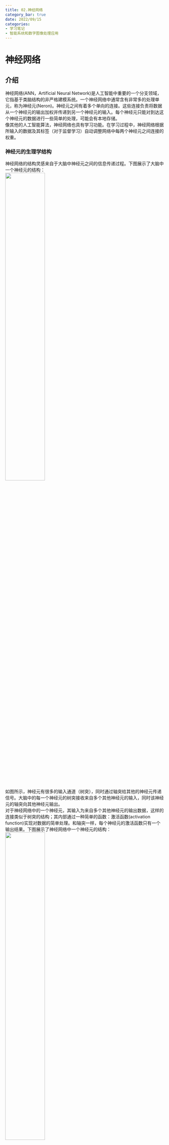 ```yaml
---
title: 02.神经网络
category_bar: true
date: 2022/09/15
categories: 
- 学习笔记
- 智能系统和数字图像处理应用
---
```

# 神经网络
## 介绍
神经网络(ANN，Artificial Neural Network)是人工智能中重要的一个分支领域，它指基于类脑结构的非严格建模系统。一个神经网络中通常含有非常多的处理单元，称为神经元(Neron)。神经元之间有着多个单向的连接。这些连接负责将数据从一个神经元的输出加权并传递到另一个神经元的输入。每个神经元只能对到达这个神经元的数据进行一些简单的处理，可能会有本地存储。  
像其他的人工智能算法，神经网络也具有学习功能。在学习过程中，神经网络根据所输入的数据及其标签（对于监督学习）自动调整网络中每两个神经元之间连接的权重。  

### 神经元的生理学结构
神经网络的结构灵感来自于大脑中神经元之间的信息传递过程。下图展示了大脑中一个神经元的结构：  
<img src = https://cdn.jsdelivr.net/gh/l61012345/Pic/img/20220915145422.png width=50%>   
如图所示，神经元有很多的输入通道（树突），同时通过轴突给其他的神经元传递信号。大脑中的每一个神经元的树突接收来自多个其他神经元的输入，同时该神经元的轴突向其他神经元输出。  
对于神经网络中的一个神经元，其输入为来自多个其他神经元的输出数据，这样的连接类似于树突的结构；其内部通过一种简单的函数：激活函数(activation function)实现对数据的简单处理。和轴突一样，每个神经元的激活函数只有一个输出结果。下图展示了神经网络中一个神经元的结构：  
<img src = https://cdn.jsdelivr.net/gh/l61012345/Pic/img/20220915145155.png width=50%>  

如上图所示，假设对一个神经元，其输入为来自若干其他神经元的输出$x_i$，那么该神经元的输出$y$可以用数学公式表达为：  
$$y=f\left[(∑_{i=0}w_ix_i)+b_i\right]$$
其中$b_i$表示该神经元的偏置(offset)，用于线性修正；$f[·]$是该神经元的激活函数。每一个神经元中的激活函数承担了对数据进行简单处理的任务。激活函数可以是线性的，也可以是非线性的。  
{% note warning %}  
输入层的神经元一般不具有偏置，输出层和隐含层的神经元具有偏置。  
{% endnote %}  

{% note info %}  
激活函数的选择依赖于数据集的分布特征。  
目前常用的激活函数包括：  
- Sigmoid函数:$y=\frac{1}{1+e^{-θ^T X}}$
- 线性函数:$y=θx$ 
- 分段线性函数/线性整流单元/ReLU函数：$y=\begin{cases} 0,x<0\\x,x≥0\end{cases}$ 
- 高斯函数：$y=exp(-x^2)$
- 双曲正切函数：$y=tanh(x)=\frac{e^x-e^{-x}}{e^x+e^{-x}}$  
- 对数函数：$y=log(x)$
{% endnote %}  

### 感知机
这样的一个神经元也可以构成单层的神经网络，如图所示：  
<img src = https://cdn.jsdelivr.net/gh/l61012345/Pic/img/20220915151203.png width=50%>  
如果这个神经网络中的输入和输出都是二进制数0或1，通过选择合适的激活函数和权重，这样的单层神经网络可以实现一些基本的逻辑函数功能、例如逻辑与(AND)、逻辑或(OR)、逻辑非等。这样的单层神经网络被称为感知机(perceptron)。  
感知机实现逻辑功能的过程及其由于只能找到数据的线性边界而无法进行非线性决策的问题（又称为异或问题，因为无法实现异或逻辑功能）请参见：[机器学习-吴恩达 5.3 感知机](https://l61012345.top/2021/03/20/%E6%9C%BA%E5%99%A8%E5%AD%A6%E4%B9%A0%E2%80%94%E2%80%94%E5%90%B4%E6%81%A9%E8%BE%BE/5.%20%E7%A5%9E%E7%BB%8F%E7%BD%91%E7%BB%9C/5.3.%20%E7%A5%9E%E7%BB%8F%E7%BD%91%E7%BB%9C%E4%B8%8E%E9%80%BB%E8%BE%91%E5%87%BD%E6%95%B0/)一讲。  


### 多层神经网络的结构
感知机的局限性最终由多层神经网络的发明而化解，多层神经网络可以实现非线性的决策边界。  
多层神经网络是由多个神经元层构成的集合，每一个神经元层中含有多个神经元。位于本层的神经元接收来自上一层神经元的输出，并用激活函数处理，然后将处理结构输出到下一层的神经元中。整个多层神经网络的结构如下图所示：  
<img src = https://cdn.jsdelivr.net/gh/l61012345/Pic/img/20220915152124.png width=50%>  

如图所示：多层神经网络的结构主要可以分为三层：  
**输入层**(input layer)用于接收和处理数据。输入层的神经元个数等于输入变量的个数。传统的神经网络中，输入层的神经元是冗余的(dammy)，它们一般不会对输入数据做任何处理。  
**隐含层**(hidden layer)用于对数据进行进一步的处理和特征提取。隐含层可以不止有一层，其每一层神经元的个数和隐含层的层数由数据的复杂程度以及建模方法决定。数据越复杂，所使用的隐含层数越多。如果选择构建多个隐含层，通常情况下每一个隐含层中的单元数都是相同的。隐含层的单元数越多越好，但是隐藏单元数的增加会导致计算量的增大。因此每一个隐含层中隐藏单元的数目通常与输入层的维度，即特征的数目相匹配（是其整数倍）此外，每一层隐含层所使用的激活函数必须是相同的。  
**输出层**(output layer)用于输出处理结果。输出层的神经元个数等于输出变量的个数。  
需要注意的是，图中每一层的每一个神经元都与下一层的每一个神经元相连，这种拓扑结构称为“全连接”(full-connected)，事实上非全连接的神经网络，即每一层的单个神经元之与下一层的某些特定神经元相连的拓扑结构也是存在的。  
为了方便表述，令$w^i_{j,k}$表示神经网络中第$i$层，前一层第$k$个神经元到本层第$j$个神经元的连接的权重；以$a^i_j$表示第$i$层第$j$个神经元的输出；$b^i_j$表示第$i$层第$j$个神经元的偏置。  
<img src = https://cdn.jsdelivr.net/gh/l61012345/Pic/img/20220915173842.png width=50%>  

## 神经网络的学习
对于神经网络的训练过程，在每次迭代中，首先需要得到数据集的特征$x$输入到神经网络模型后的输出结果，即模型的预测值$\hat{y}$，然后根据其真实标签$y$返回来调整神经网络中各神经元连接的权重。因此将神经网络的每一次迭代分为前向传播(Forward Propagation/Feedforward Propagation)和反向传播两个过程：前向传播是将数据输入神经网络，然后得到预测值的过程。反向传播则是根据真实值和预测值之间的差距，来调整各连接权重的过程。  

### 数据集划分
对于学习所需要的数据集$(X,Y)=\{(x_0,y_0),(x_1,y_1),...,(x_n,y_n))\}$，一般将其划分为三部分：用于训练调整神经网络权重的训练集(training set)；用于测试训练好的神经网络效果的测试集(testing set)；用于在训练过程中观察神经网络性能，以便于及时调整训练参数的验证集(validation set)。通常三者占比在70%、15%、15%左右。  
对于数据集的大小，机器学习遵循“数据饥饿”（data hungry）准则，即数据集越多，模型的训练效果越好。  

### 初始化权重
需要注意的是训练的最初期，所有的权重通过一定的方式进行初始化。常见的初始化方法是在高斯分布中进行随机抽样，此外还有深度学习使用的何恺明初始化方法(Kaiming-He initialization)等等。但是一般随机初始化的权重都会进行归一化操作，使它们的范围分布在$[0,1]$之间，便于学习和调整。  

### 前向传播
简单来说，前向传播的过程即将数据$x$带入到神经网络的表示中，得到输出的过程：  
$$\hat{y}=a^{(N)}=f(z^{(N)})$$  
$N$表示神经网络最后一层的标识。  
在前向传播的过程中，会得到每一个神经元的输出$a_{jk}$

### 反向传播
反向传播的过程是根据实际值和预测值之间的误差，从输出层开始，逐层调整各层神经元连接权重的过程。  
在输出层第$N$层，根据得到的预测结果$\hat{y}$，使用如下式子来衡量与实际结果$y$之间的差距：  
$$δ^N_{jk}=(y_j-\hat{y}_j)y_j(1-y_j)$$
（$\hat{y}_j$和$y_j$都是向量，其维度等于数据集大小）  
对于隐藏层的神经元，如下式子表示了其神经网络单元输出的修正：  
$$δ^i_{jk}=a^i_j(1-a^i_j)∑_{m}δ^{i+1}_{mj}w^{i+1}_{mj}$$
简单来说即$a^i_j(1-a^i_j)$后一层中与该神经元相连的神经元的权重和修正的乘积。  
权值的修正过程表示为：  
$$Δw_{jk}=ηδ_{jk}a^i_j$$
$$w_{jk}:=w_{jk}+Δw_{jk}$$
其中，$η$是一个可以调整的参数，称为学习率(learning rate)。通过学习率可以控制权值一次性更新的幅度，换言之，即学习的快慢。学习率越大，权重更新的幅度越大，学习速度越快。如今的很多机器学习平台(比如MATLAB)都支持自适应的学习率调整，无需进行人为设置。  
上面所示的这个权重修正的方法称为梯度下降算法(gradient desent)。这个过程只是一个简化版本，具体的反向传播的过程参考：[机器学习-吴恩达 5.5. 神经网络的代价函数·反向传播](https://l61012345.top/2021/03/22/%E6%9C%BA%E5%99%A8%E5%AD%A6%E4%B9%A0%E2%80%94%E2%80%94%E5%90%B4%E6%81%A9%E8%BE%BE/5.%20%E7%A5%9E%E7%BB%8F%E7%BD%91%E7%BB%9C/5.5.%20%E4%BB%A3%E4%BB%B7%E5%87%BD%E6%95%B0.%E5%8F%8D%E5%90%91%E4%BC%A0%E6%92%AD/)


如此，神经网络在反复的前向传播和反向传播迭代（每一次迭代称为一轮，epoch）中不断地修正各连接的权重，直到使得真实值$y$与预测值$\hat{y}$之间的差距小到可以接受或者一直不变。这种情况称算法运行达到了收敛(convergence)。
通常，真实值$y$与预测值$\hat{y}$之间的差距是通过均方差(MSE,Mean Square Error)进行衡量的:  
$$MSE=\frac{1}{n}∑_{i=0}^{n-1}(\hat{y}_i-y_i)^2$$

整个神经网络的学习过程包括：  
- 随机初始化连接权重  
- 当均方差非常大，或者数代均方差变化很大时，执行如下的循环： 
  - 前向传播：带入每一个数据$(x_i,y_i)$中的$x_i$到神经网络中，计算神经网络中每一个神经元对每一个数据的输出$a_{jk}$和神经网络对每一个数据的预测值$\hat{y}$，并整理为向量。  
  - 计算真实值$y$与预测值$\hat{y}$之间的差距。  
  - 使用验证集对神经网络的准确率进行测试。
  - 反向传播：计算$δ$并更新每一层每一条连接的权重。  
- 使用测试集对训练好的神经网络的准确率进行测试。  

## 实验：神经网络拓扑结构的设置
根据如上的介绍，可以知道在设计神经网络时，可以调整的参数包括：  
- 神经网络的层数
- 隐藏层神经元的个数
- 神经元使用的激活函数的类型  
- 学习率

其他一些可以调整的参数诸如是否进行归一化/正则化(regulation)，以及使用哪些数据特征等等在此不做讨论。  
借助谷歌面向神经网络初学者的tensorflow playground平台：http://playground.tensorflow.org/ 可以发现这些设置对于设置不同数据分布类型的神经网络的影响。  
<img src = https://cdn.jsdelivr.net/gh/l61012345/Pic/img/20220915184919.png width=50%>  

{% note info %}  
注：下面的实验中，以loss=0.08作为是否达到收敛的判断标准。  
{% endnote %}  

### 学习率对训练结果的影响
下表展示了在使用基础输入特征、2个隐藏层、其中第一个隐藏层含有4个神经元，第二个隐藏层含有4个神经元、激活函数为Tanh、无正规化设置时不同学习率对神经网络训练聚类结果的影响。  

| 学习率 | 聚类结果 | 收敛轮数 | 收敛过程 |
|:-:|:-:|:-:|:-:|
|0.01|<img src = https://cdn.jsdelivr.net/gh/l61012345/Pic/img/20220915190652.png width=20%>|303|<img src = https://cdn.jsdelivr.net/gh/l61012345/Pic/img/20220915185806.png width=30%>|
|0.1|<img src = https://cdn.jsdelivr.net/gh/l61012345/Pic/img/20220915190048.png width=20%>|42|<img src = https://cdn.jsdelivr.net/gh/l61012345/Pic/img/20220915190132.png width=30%>|
|1|<img src = https://cdn.jsdelivr.net/gh/l61012345/Pic/img/20220915190349.png width=20%>|124<br>不收敛|<img src = https://cdn.jsdelivr.net/gh/l61012345/Pic/img/20220915190428.png width=30%>|

如果增加实验的次数，可以更加直观地发现：**学习率设置如果过低，达到收敛的速度将会越慢。而学习率如果设置的过高，则会导致训练过程的loss（或者MSE）不断振荡，出现不稳定的情况，并且最终的效果更加粗糙**。  

### 隐藏层数量对训练结果的影响
下表展示了在使用基础输入特征、学习率为0.1、激活函数为Tanh、无正规化设置时不同学习率对神经网络训练聚类结果的影响。  

| 隐藏层数<br>每一层隐藏层的神经元数量为4个 | 聚类结果 | 收敛轮数 | 收敛过程 |
|:-:|:-:|:-:|:-:|
|1|<img src = https://cdn.jsdelivr.net/gh/l61012345/Pic/img/20220915192844.png width=20%>|391|<img src = https://cdn.jsdelivr.net/gh/l61012345/Pic/img/20220915193306.png width=30%>|
|2|<img src = https://cdn.jsdelivr.net/gh/l61012345/Pic/img/20220915190048.png width=20%>|42|<img src = https://cdn.jsdelivr.net/gh/l61012345/Pic/img/20220915190132.png width=30%>|
|4|<img src = https://cdn.jsdelivr.net/gh/l61012345/Pic/img/20220915192049.png width=20%>|243|<img src = https://cdn.jsdelivr.net/gh/l61012345/Pic/img/20220915192250.png width=30%>|

可以发现，**如果隐藏层的层数过少，那么不仅学习的过程更加缓慢，而且最终的决策边界模糊、并不理想。如果隐藏层的层数过多，决策边界将更加清晰，但是学习的过程更加缓慢**。  

### 隐藏层神经元数对训练结果的影响
下表展示了在使用基础输入特征、2个隐藏层、激活函数为Tanh、学习率为0.1、无正规化设置时不同学习率对神经网络训练聚类结果的影响。  

| 隐藏层神经元数| 聚类结果 | 收敛轮数 | 收敛过程 |
|:-:|:-:|:-:|:-:|
|第一层2<br>第二层2|<img src= https://cdn.jsdelivr.net/gh/l61012345/Pic/img/20220917123003.png width=30%>|413<br>不收敛|<img src= https://cdn.jsdelivr.net/gh/l61012345/Pic/img/20220917123103.png width=30%>|
|第一层4<br>第二层2|<img src= https://cdn.jsdelivr.net/gh/l61012345/Pic/img/20220917123208.png width=30%>|68|<img src= https://cdn.jsdelivr.net/gh/l61012345/Pic/img/20220917123239.png width=30%>|
|第一层4<br>第二层4|<img src= https://cdn.jsdelivr.net/gh/l61012345/Pic/img/20220917123332.png width=30%>|50|<img src= https://cdn.jsdelivr.net/gh/l61012345/Pic/img/20220917123405.png width=30%>|
|第一层8<br>第二层2|<img src= https://cdn.jsdelivr.net/gh/l61012345/Pic/img/20220917123704.png width=30%>|38|<img src= https://cdn.jsdelivr.net/gh/l61012345/Pic/img/20220917123738.png width=30%>|
|第一层8<br>第二层4|<img src= https://cdn.jsdelivr.net/gh/l61012345/Pic/img/20220917123546.png width=30%>|38|<img src= https://cdn.jsdelivr.net/gh/l61012345/Pic/img/20220917123628.png width=30%>|

通过上面的实验可以发现：**隐藏层的神经元数量越多，决策边界的拟合越好。当隐藏层的神经元数量增加到一定程度后，对决策边界的拟合程度将不变。如果隐藏层的神经元数量过少，那么将无法提取足够多的特征对数据的决策边界进行拟合。**  

{% note info %}  
事实上，**如果隐藏层的神经元数量过多，将会出现过拟合现象**，该现象造成的影响会在下文进行讨论。  
{% endnote %}  

### 激活函数的选择对训练结果的影响
下表展示了在使用基础输入特征、2个隐藏层、每个隐藏层有4个神经元、激活函数为Tanh、学习率为0.1、无正规化设置时不同学习率对神经网络训练聚类结果的影响。  

| 激活函数 | 聚类结果 | 收敛轮数 | 收敛过程 |
|:-:|:-:|:-:|:-:|
|ReLU|<img src= https://cdn.jsdelivr.net/gh/l61012345/Pic/img/20220917124631.png width=30%>|21|<img src= https://cdn.jsdelivr.net/gh/l61012345/Pic/img/20220917124720.png width=30%>|
|Linear|<img src= https://cdn.jsdelivr.net/gh/l61012345/Pic/img/20220917125126.png width=30%>|27|<img src= https://cdn.jsdelivr.net/gh/l61012345/Pic/img/20220917125133.png width=30%>|
|Sigmoid|<img src= https://cdn.jsdelivr.net/gh/l61012345/Pic/img/20220917124840.png width=30%>|320|<img src= https://cdn.jsdelivr.net/gh/l61012345/Pic/img/20220917124849.png width=30%>|
|tanh|<img src= https://cdn.jsdelivr.net/gh/l61012345/Pic/img/20220917124949.png width=30%>|77|<img src= https://cdn.jsdelivr.net/gh/l61012345/Pic/img/20220917125020.png width=30%>|
|tanh|<img src= https://cdn.jsdelivr.net/gh/l61012345/Pic/img/20220917125345.png width=30%>|130|<img src= https://cdn.jsdelivr.net/gh/l61012345/Pic/img/20220917125353.png width=30%>|
|tanh|<img src= https://cdn.jsdelivr.net/gh/l61012345/Pic/img/20220917125503.png width=30%>|15|<img src= https://cdn.jsdelivr.net/gh/l61012345/Pic/img/20220917125525.png width=30%>|

可以发现，对于图示的数据分布，采用非线性的激活函数分类效果要远好于线性的激活函数。**在选择激活函数时，要根据数据的分布特性来进行选择。**
合适的激活函数对于决策边界的形状和收敛速度都有明显的改善。  


## 诊断
### 局部极小值问题
基于梯度的下降算法在每次迭代中只能在采样空间中找到当前优化结果附近的局部最优解，即算法只能检测到目前$w$值**附近**有无比当前$w$值更优的选择，从而趋势$w$沿着$δ$方向下降。这样的每次迭代只基于局部最优的性质称为贪心(greedy)。梯度下降算法就是一种贪心算法。  
<img src = https://cdn.jsdelivr.net/gh/l61012345/Pic/img/20210822101757.png width=80%>    

贪心算法的缺点在于：如果优化目标包含多个局部最小值，在这种情况下，贪心算法很容易陷入局部最小值，该算法可能会认为达到了全局最小值，从而导致次优结果。  
<img src= https://cdn.jsdelivr.net/gh/l61012345/Pic/img/20220917133435.png width=100%>  

#### 动量
为了避免算法陷入局部最小值，目标函数中使用了动量(momentum)，该动量项$α$是介于0和1之间的值，该值通过尝试从局部最小值跳到最小值而增加了步长。如此，修正后的权重应当为：  
$$Δw_{ij}:=ηδ_ja^i_j+αΔw_{ij}$$
如果动量项较大，则学习率应该保持较小。动量值很大也意味着收敛将很快发生。但是如果将动量和学习率都保持在较高的值，那么算法可能会大步跳过最小值。  
较小的动量值不能可靠地避免局部最小值，并且还可能减慢系统的训练速度。如果梯度不断改变方向，动量也有助于平滑变化。  
正确的动量值可以通过命中和试验来学习，也可以通过交叉验证来学习。  

### 过拟合和欠拟合
过拟合(overfitting)指神经网络的模型对数据的拟合的程度过高，过拟合意味着模型泛化能力低。模型能够很好的拟合当前的数据集，但是并不适应新的数据。  
<img src= https://cdn.jsdelivr.net/gh/l61012345/Pic/img/20220917134821.png width=40%>  

过拟合的模型波动较大、具有高方差的性质。  
防止过拟合的方法有如下两种：  
- 提前设置好终止条件：例如运行的轮数(epoch)或者方差阈值
- 在训练过程中加入验证集，每训练几轮之后就对当前模型的准确率进行验证，以便及时调整神经网络的参数（比如学习率）和终止算法运行，防止过拟合。  

与过拟合对应的是欠拟合(underfitting)，指学习不充分而无法反映普遍数据的分布的情况。  

### 总结：神经网络超参数对训练结果的影响
像学习率和动量这样的并非通过反向传播调整、而是在训练的开始就设置好的参数称为超参数(hyper-parameter)。对超参数进行调整的目的是为了改进学习过程的准确率和收敛速度。  

| 参数 | 过大结果 | 过小结果 |
|:-:|:-:|:-:|
|训练轮次|过拟合|欠拟合|
|学习率|学习过程不稳定|收敛缓慢|
|动量系数|过拟合|陷入局部最小值|
|神经元数量|过拟合|无法充分提取特征|

### 迁移学习
迁移学习(transfer learning)是一种学习方式，其使用用某个数据集训练好的权重神经网络，冻结训练好的某些层中的权重，再用这个网络训练另一组全新类型的数据集，这次训练中冻结的权重将不会发生任何改变。  
某些数据量特别小的数据集（例如癫痫脑电波数据集）训练多次容易发生过拟合，而数据量少本身不足以让神经网络获取到全部特征。迁移学习可以改进数据集数据量小导致的问题。  


## 其他类型的神经网络
除了基于反向传播的神经网络外，神经网络还有其他的几种类型。  
### 浅层学习网络  
#### 自组织映射
自组织映射(SOM,self-organizing map)是一种只有两层的无监督学习神经网络。通过学习输入空间中的数据，生成一个低维、离散的映射(Map)，从某种程度上也可看成一种降维算法。它最重要的应用是用于聚类(clustering)。  
不同于一般神经网络基于损失函数的反向传播来训练，它运用竞争学习(competitive learning)策略，依靠神经元之间互相竞争逐步优化网络。且使用近邻关系函数(neighborhood function)来维持输入空间的拓扑结构。  
SOM的结构如下：  
<img src = https://cdn.jsdelivr.net/gh/l61012345/Pic/img/20220812094845.png width=50%>  

SOM只有两层，第一层为输入层，第二层为输出层，也称为竞争层(computational layer)。  
输入层神经元的数量是由输入向量的维度决定的，一个神经元对应一个特征。  

##### 竞争学习策略
对于SOM而言，神经网络中的权重仍然要进行随机初始化。其后权重的更新仍然基于权重更新算法：  
$$w:=w+ηδa$$
然而，由于其是一个无监督学习算法，无法对网络输入数据集的标签，因此此处的$δ$采用数据点$\boldsymbol{X}$到每一个神经元的权重之间的欧氏距离进行衡量：  
$$d=||\boldsymbol{X}-\boldsymbol{W}||=\sqrt{∑(x_i-w_i)^2}$$
与基于反向传播的神经网络不同的是，此处需要计算数据点到所有神经元的欧氏距离，并且找到到该数据点欧氏距离最短的神经元$\boldsymbol{W_{win}}$。然后使用该输入对该神经元的权重进行更新：  
$$\boldsymbol{W_{win}}:=\boldsymbol{W}+η(\boldsymbol{X}-\boldsymbol{W_{win}})$$
此外，这个神经元的权重$\boldsymbol{W_{win}}$还会对周围的神经元的权重造成影响，影响的大小服从近邻关系函数$θ(N)$，其中$N$表示的是影响范围内某个神经元距离赢家的神经元距离，下图表示了$N=1$和$N=2$时赢家（编号为13的神经元）对周围神经元的影响；  
<img src= https://cdn.jsdelivr.net/gh/l61012345/Pic/img/20220917143055.png width=50%>  

$θ(N)∈[0,1]$，表示该距离所对应的对其权重的影响与原来的百分比。赢家周围的神经元的权重更新表示为：  
$$\boldsymbol{W_{neigh}}:=\boldsymbol{W}+η(\boldsymbol{X}-\boldsymbol{W_{neigh}})θ(N)$$

SOM中权重更新的本质是将某些距离数据点近的神经元拉近到这个神经元附近。神经网络的每个神经元都与一个参考向量相关，每个数据点都被映射到具有 "最接近 "参考向量的神经元上。在运行该算法的过程中，每个数据对象作为一个训练样本，引导参考向量向输入向量空间的密集区域移动，从而使这些参考向量被训练成适合输入数据集的分布。  
<img src = https://cdn.jsdelivr.net/gh/l61012345/Pic/img/v2-f52b70ceb4be67a91ebd807236a27fbf_b.gif width=40%>  

训练完成后，所有的数据点都被映射到竞争层的神经元，在竞争层观察到竞争层的神经元移动到输入层数据密集的区域，从而自发地形成数据簇，完成聚类。  

### 循环神经网络
循环神经网络(Recurrent Neural Network, RNN)是一种专用于设计处理时序数据的神经网络，其结构上与普通的多层神经网络不同的是，它的隐含层具有自循环的结构，通过这样的自循环，当前的隐含层神经元的输出与上一个时刻神经元的输出建立联系。  
<img src= https://cdn.jsdelivr.net/gh/l61012345/Pic/img/20221226154349.png width=50%>  

循环神经网络的前向传播过程类似于普通的神经网络，它每个神经元的输出可以表示为：  
$$y(t)=f\left[(∑_{i=0}w_ix_i(t))+b_i+y(t-1)\right]$$
反向传播过程和普通的神经网络相同，但是需要更新自循环的权重。  


### 深度学习网络
下面介绍的深度信念网络、卷积神经网络、和去噪自动编码器属于深度学习(deep learning)的范畴，相比于一般的神经网络，它们具有如下特点：  
- 通过设置一系列的、更加复杂的级联网络结构可以深度挖掘数据的非线性特征。  
- 深度学习网络通常具有分层级的表示和结构。  
- 可以是监督学习也可以是非监督学习。  

#### 深度信念网络
受限玻尔兹曼机(RBM，Restricted Boltzmann Machines)是一种两层的神经网络，一层由显性神经元构成，用于接受输入，另一层由隐性神经元构成，用于提取特征。所有显性神经元和隐性神经元之间存在双向连接，而隐性神经元两两之间和显性神经元两两之间不存在连接，也就是层间全连接，层内无连接。任意两个相连的神经元之间有一个权值$w$表示其连接强度，每个神经元自身有一个偏置系数$b$（对显层神经元）和$c$（对隐层神经元）来表示其自身权重。   
<img src= https://cdn.jsdelivr.net/gh/l61012345/Pic/img/20220917155847.png width=50%>

深度信念网络 (DBN，Deep Belief Network)是由多层受限玻尔兹曼机组成的一个无监督学习神经网络，它既可以被看作一个生成模型，也可以当作判别模型。通过训练其神经元间的权重，可以让整个神经网络按照最大概率来生成训练数据。
在深度信念网络中上一个RBM的隐层即为下一个RBM的显层，上一个RBM的输出即为下一个RBM的输入。训练 DBN 的过程是一层一层地进行的。在每一层中，用数据向量来推断隐层，再把这一隐层当作下一层 (更高一层) 的数据向量。  
<img src= https://cdn.jsdelivr.net/gh/l61012345/Pic/img/20220917160432.png width=50%>  

#### 卷积神经网络
卷积神经网络(Convolutional Neural Network, CNN)是一种最初设计用于处理图像的神经网络。它可以看做是一组自适应图像滤波器，其每一层的神经元是用于处理图像的卷积核，卷积核内的参数通过反向传播进行修正。  

#### 去噪自动编码器
去噪自动编码器(de-noising auto encoder)是一种无监督的神经网络模型，它可以学习到输入数据的隐含特征，这称为编码(coding)，同时用学习到的新特征可以重构出原始输入数据，称之为解码(decoding)。从直观上来看，自动编码器可以用于特征降维，类似主成分分析PCA，但是其相比PCA其性能更强，这是由于神经网络模型可以提取更有效的新特征。  
去噪自动编码器的原理是，首先对原始数据$X$随机地将其某些特征置为0，得到受到随机干扰的数据$\tilde{X}$。然后将使用$\tilde{X}$训练的模型$Y$所生成的数据$z$与原始数据$X$进行比较，观察其误差。如果$X$与$Z$差异不大，那么$X$中那些受到随机干扰的特征是可以被去除的噪声。  
<img src= https://cdn.jsdelivr.net/gh/l61012345/Pic/img/20220917144951.png width=60%>  

去除掉噪声之后的特征再被送入解码器，重新还原为数据，降噪过程完成。  
<img src= https://cdn.jsdelivr.net/gh/l61012345/Pic/img/20220917145055.png width=60%>  


